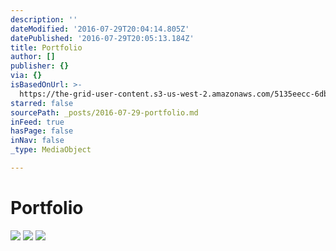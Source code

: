```yaml
---
description: ''
dateModified: '2016-07-29T20:04:14.805Z'
datePublished: '2016-07-29T20:05:13.184Z'
title: Portfolio
author: []
publisher: {}
via: {}
isBasedOnUrl: >-
  https://the-grid-user-content.s3-us-west-2.amazonaws.com/5135eecc-6dbe-408f-b5dc-908f16b06cb2.jpg
starred: false
sourcePath: _posts/2016-07-29-portfolio.md
inFeed: true
hasPage: false
inNav: false
_type: MediaObject

---
```

# Portfolio
![](https://the-grid-user-content.s3-us-west-2.amazonaws.com/26744e21-7869-4deb-937d-a3c6abc02446.jpg)
![](https://the-grid-user-content.s3-us-west-2.amazonaws.com/b7cdaeb5-77ed-49af-832d-fe7a601f95d5.jpg)
![](https://the-grid-user-content.s3-us-west-2.amazonaws.com/5135eecc-6dbe-408f-b5dc-908f16b06cb2.jpg)